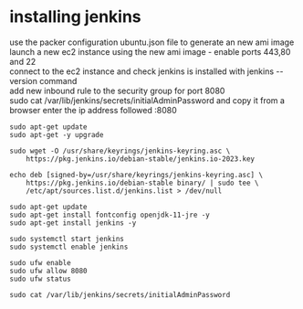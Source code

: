 # installing jenkins
  use the packer configuration ubuntu.json file to generate an new ami image  
  launch a new ec2 instance using the new ami image - enable ports 443,80 and 22    
  connect to the ec2 instance and check jenkins is installed with jenkins --version command  
  add new inbound rule to the security group for port 8080  
  sudo cat /var/lib/jenkins/secrets/initialAdminPassword and copy it
  from a browser enter the ip address followed :8080

```
sudo apt-get update
sudo apt-get -y upgrade

sudo wget -O /usr/share/keyrings/jenkins-keyring.asc \
    https://pkg.jenkins.io/debian-stable/jenkins.io-2023.key

echo deb [signed-by=/usr/share/keyrings/jenkins-keyring.asc] \
    https://pkg.jenkins.io/debian-stable binary/ | sudo tee \
    /etc/apt/sources.list.d/jenkins.list > /dev/null

sudo apt-get update
sudo apt-get install fontconfig openjdk-11-jre -y
sudo apt-get install jenkins -y

sudo systemctl start jenkins
sudo systemctl enable jenkins

sudo ufw enable
sudo ufw allow 8080
sudo ufw status

sudo cat /var/lib/jenkins/secrets/initialAdminPassword

```
